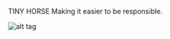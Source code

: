 TINY HORSE 
Making it easier to be responsible.

![alt tag](http://i.dailymail.co.uk/i/pix/2008/12/21/article-1099422-02DDB63E000005DC-840_634x373.jpg)

